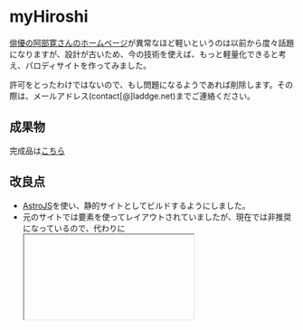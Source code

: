 # myHiroshi

[俳優の阿部寛さんのホームページ](http://abehiroshi.la.coocan.jp/)が異常なほど軽いというのは以前から度々話題になりますが、設計が古いため、今の技術を使えば、もっと軽量化できると考え、パロディサイトを作ってみました。

許可をとったわけではないので、もし問題になるようであれば削除します。その際は、メールアドレス(contact[@]laddge.net)までご連絡ください。

## 成果物

完成品は[こちら](https://hrs.laddge.net/)

## 改良点

- [AstroJS](https://astro.build)を使い、静的サイトとしてビルドするようにしました。
- 元のサイトでは<frame>要素を使ってレイアウトされていましたが、現在では非推奨になっているので、代わりに<iframe>要素を使用しています。
- 元のサイトの阿部寛さんの顔写真はjpeg形式ですが、より圧縮率の高いwebp形式の画像を使うようにしました。
- 背景に使われている文字は、「Lucida Calligraphy」というフォントで書いた文字を画像にしたものですが、このような使い方の場合、svg形式にしたほうが画質・ファイルサイズ共に優れているため、同じフォントでsvg画像を作って使用しています。
- 元のサイトでは、<table>要素を多用してレイアウトを作っている部分がありますが、本来の表の使い方ではない部分については、CSSのflexboxを使って再現しました。
- 元のサイトではCSSを使っていませんでしたが、CSSでスタイリングするのが現代的なので、[tailwindcss](https://tailwindcss.com/)を導入しました。
- CSSのファイルサイズを減らすため、PurgeCSSやcssnanoを使用しています。
- それ以外にも、圧縮系のプラグインを色々使ってファイルサイズを極限まで小さくしました。
- ホスティングにはCloudflare Pagesを使うことで、高速化しています。

以上の工夫で、[PageSpeed Insights](https://pagespeed.web.dev/)において、高得点を出せるようになっています。

![Screenshot_20230707-141215_Trebuchet](https://github.com/laddge/myHiroshi/assets/67098414/a9431af1-f5e2-4778-86b5-e3281b61326a)
